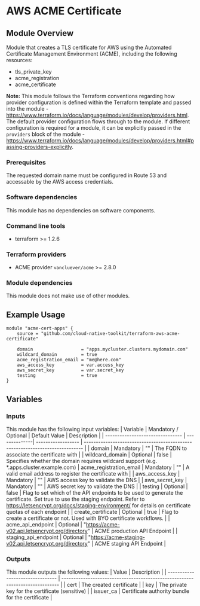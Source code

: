 # AWS ACME Certificate

## Module Overview

Module that creates a TLS certificate for AWS using the Automated Certificate Management Environment (ACME), including the following resources:
- tls_private_key
- acme_registration
- acme_certificate

**Note:** This module follows the Terraform conventions regarding how provider configuration is defined within the Terraform template and passed into the module - https://www.terraform.io/docs/language/modules/develop/providers.html. The default provider configuration flows through to the module. If different configuration is required for a module, it can be explicitly passed in the `providers` block of the module - https://www.terraform.io/docs/language/modules/develop/providers.html#passing-providers-explicitly.

### Prerequisites

The requested domain name must be configured in Route 53 and accessable by the AWS access credentials.

### Software dependencies

This module has no dependencies on software components.

### Command line tools

- terraform >= 1.2.6

### Terraform providers

- ACME provider `vancluever/acme` >= 2.8.0

### Module dependencies

This module does not make use of other modules.

## Example Usage

```hcl-terraform
module "acme-cert-apps" {
    source = "github.com/cloud-native-toolkit/terraform-aws-acme-certificate"

    domain                  = "apps.mycluster.clusters.mydomain.com"
    wildcard_domain         = true
    acme_registration_email = "me@here.com"
    aws_access_key          = var.access_key
    aws_secret_key          = var.secret_key
    testing                 = true
}
```


## Variables

### Inputs

This module has the following input variables:
| Variable | Mandatory / Optional | Default Value | Description |
| -------------------------------- | --------------| ------------------ | ----------------------------------------------------------------------------- |
| domain | Mandatory | "" | The FQDN to associate the certificate with  |
| wildcard_domain | Optional | false | Specifies whether the domain requires wildcard support (e.g. *.apps.cluster.example.com)
| acme_registration_email | Mandatory | "" | A valid email address to register the certificate with |
| aws_access_key | Mandatory | "" | AWS access key to validate the DNS |
| aws_secret_key | Mandatory | "" | AWS secret key to validate the DNS |
| testing | Optional | false | Flag to set which of the API endpoints to be used to generate the certificate. Set true to use the staging endpoint. Refer to https://letsencrypt.org/docs/staging-environment/ for details on certificate quotas of each endpoint |
| create_certificate | Optional | true | Flag to create a certificate or not. Used with BYO certificate workflows. |
| acme_api_endpoint | Optional | "https://acme-v02.api.letsencrypt.org/directory" | ACME production API Endpoint |
| staging_api_endpoint | Optional | "https://acme-staging-v02.api.letsencrypt.org/directory" | ACME staging API Endpoint |

### Outputs

This module outputs the following values:
| Value | Description |
| -------------------------------- | ----------------------------------------------------------------------------- |
| cert | The created certificate |
| key | The private key for the certificate (sensitive) |
| issuer_ca | Certificate authority bundle for the certificate |